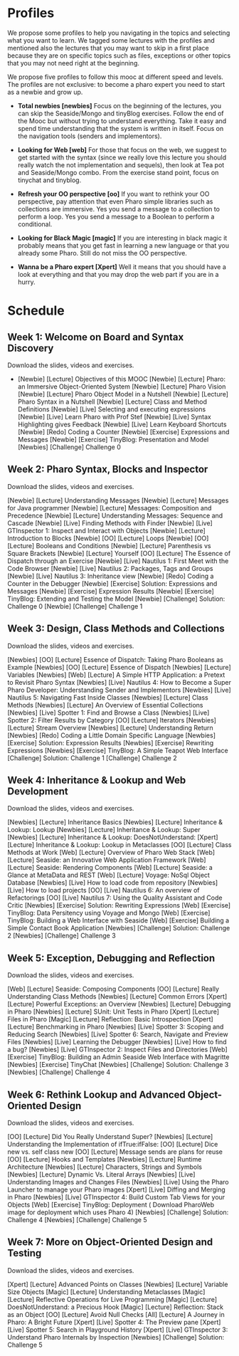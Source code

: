 # Profiles
We propose some profiles to help you navigating in the topics and selecting what you want to learn.
We tagged some lectures with the profiles and mentioned also the lectures that you may want to skip
in a first place because they are on specific topics such as files, exceptions or other topics that you may not need right at the beginning.

We propose five profiles to follow this mooc at different speed and levels. The profiles are not exclusive: to become a pharo expert you need to start as a newbie and grow up. 

*  **Total newbies [newbies]**
Focus on the beginning of the lectures, you can skip the Seaside/Mongo and tinyBlog exercises. 
Follow the end of the Mooc but without trying to understand everything. Take it easy and spend time understanding that the system is written in itself. Focus on the navigation tools (senders and implementors).


* **Looking for Web [web]**
For those that focus on the web, we suggest to get started with the syntax (since we really love this lecture you should really watch the not implementation and sequels), then look at Tea pot and Seaside/Mongo combo.
From the exercise stand point, focus on tinychat and tinyblog.

* **Refresh your OO perspective [oo]**
If you want to rethink your OO perspective, pay attention that even Pharo simple libraries such as collections are immersive. Yes you send a message to a collection to perform a loop. Yes you send a message to a Boolean to perform a conditional.

* **Looking for Black Magic [magic]**
If you are interesting in black magic it probably means that you get fast in learning a new language or that you already some Pharo. Still do not miss the OO perspective.

* **Wanna be a Pharo expert [Xpert]**
Well it means that you should have a look at everything and that you may drop the web part if you are in a hurry.

# Schedule

## Week 1: Welcome on Board and Syntax Discovery
Download the slides, videos and exercises.

* [Newbie] [Lecture] Objectives of this MOOC
[Newbie] [Lecture] Pharo: an Immersive Object-Oriented System
[Newbie] [Lecture] Pharo Vision
[Newbie] [Lecture] Pharo Object Model in a Nutshell
[Newbie] [Lecture] Pharo Syntax in a Nutshell
[Newbie] [Lecture] Class and Method Definitions
[Newbie] [Live] Selecting and executing expressions
[Newbie] [Live] Learn Pharo with Prof Stef
[Newbie] [Live] Syntax Highlighting gives Feedback
[Newbie] [Live] Learn Keyboard Shortcuts
[Newbie] [Redo] Coding a Counter
[Newbie] [Exercise] Expressions and Messages
[Newbie] [Exercise] TinyBlog: Presentation and Model
[Newbies] [Challenge] Challenge 0

## Week 2: Pharo Syntax, Blocks and Inspector
Download the slides, videos and exercises.

[Newbie] [Lecture] Understanding Messages
[Newbie] [Lecture] Messages for Java programmer
[Newbie] [Lecture] Messages: Composition and Precedence
[Newbie] [Lecture] Understanding Messages: Sequence and Cascade
[Newbie] [Live] Finding Methods with Finder
[Newbie] [Live] GTInspector 1: Inspect and Interact with Objects
[Newbie] [Lecture] Introduction to Blocks
[Newbie] [OO] [Lecture] Loops
[Newbie] [OO] [Lecture] Booleans and Conditions
[Newbie] [Lecture] Parenthesis vs Square Brackets
[Newbie] [Lecture] Yourself
[OO] [Lecture] The Essence of Dispatch through an Exercise
[Newbie] [Live] Nautilus 1: First Meet with the Code Browser
[Newbie] [Live] Nautilus 2: Packages, Tags and Groups
[Newbie] [Live] Nautilus 3: Inheritance view
[Newbie] [Redo] Coding a Counter in the Debugger
[Newbie] [Exercise] Solution: Expressions and Messages
[Newbie] [Exercise] Expression Results
[Newbie] [Exercise] TinyBlog: Extending and Testing the Model
[Newbie] [Challenge] Solution: Challenge 0
[Newbie] [Challenge] Challenge 1

## Week 3: Design, Class Methods and Collections
Download the slides, videos and exercises.

[Newbies] [OO] [Lecture] Essence of Dispatch: Taking Pharo Booleans as Example
[Newbies] [OO] [Lecture] Essence of Dispatch
[Newbies] [Lecture] Variables
[Newbies] [Web] [Lecture] A Simple HTTP Application: a Pretext to Revisit Pharo Syntax
[Newbies] [Live] Nautilus 4: How to Become a Super Pharo Developer: Understanding Sender and Implementors
[Newbies] [Live] Nautilus 5: Navigating Fast Inside Classes
[Newbies] [Lecture] Class Methods
[Newbies] [Lecture] An Overview of Essential Collections
[Newbies] [Live] Spotter 1: Find and Browse a Class
[Newbies] [Live] Spotter 2: Filter Results by Category
[OO] [Lecture] Iterators
[Newbies] [Lecture] Stream Overview
[Newbies] [Lecture] Understanding Return
[Newbies] [Redo] Coding a Little Domain Specific Language
[Newbies]  [Exercise] Solution: Expression Results
[Newbies] [Exercise] Rewriting Expressions
[Newbies]  [Exercise] TinyBlog: A Simple Teapot Web Interface
[Challenge] Solution: Challenge 1
[Challenge] Challenge 2

## Week 4: Inheritance & Lookup and Web Development
Download the slides, videos and exercises.

[Newbies] [Lecture] Inheritance Basics
[Newbies]  [Lecture] Inheritance & Lookup: Lookup
[Newbies]  [Lecture] Inheritance & Lookup: Super
[Newbies]  [Lecture] Inheritance & Lookup: DoesNotUnderstand:
[Xpert] [Lecture] Inheritance & Lookup: Lookup in Metaclasses
[OO] [Lecture] Class Methods at Work
[Web] [Lecture] Overview of Pharo Web Stack
[Web] [Lecture] Seaside: an Innovative Web Application Framework
[Web] [Lecture] Seaside: Rendering Components
[Web] [Lecture] Seaside: a Glance at MetaData and REST
[Web] [Lecture] Voyage: NoSql Object Database
[Newbies] [Live] How to load code from repository
[Newbies] [Live] How to load projects
[OO] [Live] Nautilus 6: An overview of Refactorings
[OO] [Live] Nautilus 7: Using the Quality Assistant and Code Critic
[Newbies] [Exercise] Solution: Rewriting Expressions
[Web] [Exercise] TinyBlog: Data Persitency using Voyage and Mongo
[Web] [Exercise] TinyBlog: Building a Web Interface with Seaside
[Web] [Exercise] Building a Simple Contact Book Application
[Newbies] [Challenge] Solution: Challenge 2
[Newbies] [Challenge] Challenge 3

## Week 5: Exception, Debugging and Reflection
Download the slides, videos and exercises.

[Web] [Lecture] Seaside: Composing Components
[OO] [Lecture] Really Understanding Class Methods
[Newbies] [Lecture] Common Errors
[Xpert] [Lecture] Powerful Exceptions: an Overview
[Newbies] [Lecture] Debugging in Pharo
[Newbies] [Lecture] SUnit: Unit Tests in Pharo
[Xpert] [Lecture] Files in Pharo
[Magic] [Lecture] Reflection: Basic Introspection
[Xpert] [Lecture] Benchmarking in Pharo
[Newbies] [Live] Spotter 3: Scoping and Reducing Search
[Newbies] [Live] Spotter 6: Search, Navigate and Preview Files
[Newbies] [Live] Learning the Debugger
[Newbies] [Live] How to find a bug?
[Newbies] [Live] GTInspector 2: Inspect Files and Directories
[Web] [Exercise] TinyBlog: Building an Admin Seaside Web Interface with Magritte
[Newbies] [Exercise] TinyChat
[Newbies] [Challenge] Solution: Challenge 3
[Newbies] [Challenge] Challenge 4

## Week 6: Rethink Lookup and Advanced Object-Oriented Design
Download the slides, videos and exercises.

[OO] [Lecture] Did You Really Understand Super?
[Newbies] [Lecture] Understanding the Implementation of ifTrue:ifFalse:
[OO] [Lecture] Dice new vs. self class new
[OO] [Lecture] Message sends are plans for reuse
[OO] [Lecture] Hooks and Templates
[Newbies] [Lecture] Runtime Architecture
[Newbies] [Lecture] Characters, Strings and Symbols
[Newbies] [Lecture] Dynamic Vs. Literal Arrays
[Newbies] [Live] Understanding Images and Changes Files
[Newbies] [Live] Using the Pharo Launcher to manage your Pharo images
[Xpert] [Live] Diffing and Merging in Pharo
[Newbies] [Live] GTInspector 4: Build Custom Tab Views for your Objects
[Web] [Exercise] TinyBlog: Deployment ( Download PharoWeb image for deployment which uses Pharo 4)
[Newbies] [Challenge] Solution: Challenge 4
[Newbies] [Challenge] Challenge 5

## Week 7: More on Object-Oriented Design and Testing
Download the slides, videos and exercises.

[Xpert] [Lecture] Advanced Points on Classes
[Newbies] [Lecture] Variable Size Objects
[Magic] [Lecture] Understanding Metaclasses
[Magic] [Lecture] Reflective Operations for Live Programming
[Magic] [Lecture] DoesNotUnderstand: a Precious Hook
[Magic] [Lecture] Reflection: Stack as an Object
[OO] [Lecture] Avoid Null Checks
[All] [Lecture] A Journey in Pharo: A Bright Future
[Xpert] [Live] Spotter 4: The Preview pane
[Xpert] [Live] Spotter 5: Search in Playground History
[Xpert] [Live] GTInspector 3: Understand Pharo Internals by Inspection
[Newbies] [Challenge] Solution: Challenge 5
	
	
	
	
	
	
	